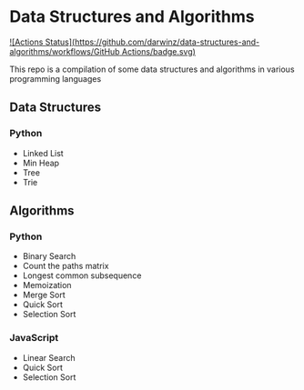 # Data Structures and Algorithms

[![Actions Status](https://github.com/darwinz/data-structures-and-algorithms/workflows/GitHub Actions/badge.svg)](https://github.com/darwinz/data-structures-and-algorithsm/actions)


This repo is a compilation of some data structures
and algorithms in various programming languages


## Data Structures

### Python

* Linked List
* Min Heap
* Tree
* Trie


## Algorithms

### Python

* Binary Search
* Count the paths matrix
* Longest common subsequence
* Memoization
* Merge Sort
* Quick Sort
* Selection Sort

### JavaScript

* Linear Search
* Quick Sort
* Selection Sort

